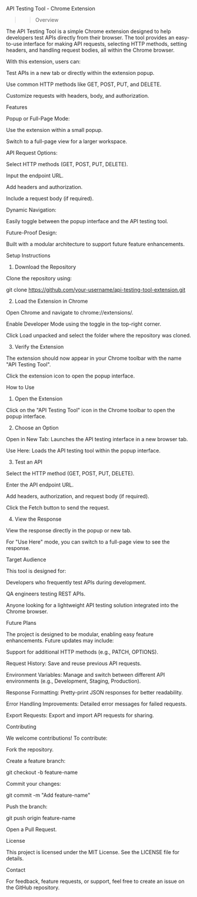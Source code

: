 API Testing Tool - Chrome Extension

>>Overview

The API Testing Tool is a simple Chrome extension designed to help developers test APIs directly from their browser. The tool provides an easy-to-use interface for making API requests, selecting HTTP methods, setting headers, and handling request bodies, all within the Chrome browser.

With this extension, users can:

Test APIs in a new tab or directly within the extension popup.

Use common HTTP methods like GET, POST, PUT, and DELETE.

Customize requests with headers, body, and authorization.

Features

Popup or Full-Page Mode:

Use the extension within a small popup.

Switch to a full-page view for a larger workspace.

API Request Options:

Select HTTP methods (GET, POST, PUT, DELETE).

Input the endpoint URL.

Add headers and authorization.

Include a request body (if required).

Dynamic Navigation:

Easily toggle between the popup interface and the API testing tool.

Future-Proof Design:

Built with a modular architecture to support future feature enhancements.

Setup Instructions

1. Download the Repository

Clone the repository using:

git clone https://github.com/your-username/api-testing-tool-extension.git

2. Load the Extension in Chrome

Open Chrome and navigate to chrome://extensions/.

Enable Developer Mode using the toggle in the top-right corner.

Click Load unpacked and select the folder where the repository was cloned.

3. Verify the Extension

The extension should now appear in your Chrome toolbar with the name "API Testing Tool".

Click the extension icon to open the popup interface.

How to Use

1. Open the Extension

Click on the "API Testing Tool" icon in the Chrome toolbar to open the popup interface.

2. Choose an Option

Open in New Tab: Launches the API testing interface in a new browser tab.

Use Here: Loads the API testing tool within the popup interface.

3. Test an API

Select the HTTP method (GET, POST, PUT, DELETE).

Enter the API endpoint URL.

Add headers, authorization, and request body (if required).

Click the Fetch button to send the request.

4. View the Response

View the response directly in the popup or new tab.

For "Use Here" mode, you can switch to a full-page view to see the response.

Target Audience

This tool is designed for:

Developers who frequently test APIs during development.

QA engineers testing REST APIs.

Anyone looking for a lightweight API testing solution integrated into the Chrome browser.

Future Plans

The project is designed to be modular, enabling easy feature enhancements. Future updates may include:

Support for additional HTTP methods (e.g., PATCH, OPTIONS).

Request History: Save and reuse previous API requests.

Environment Variables: Manage and switch between different API environments (e.g., Development, Staging, Production).

Response Formatting: Pretty-print JSON responses for better readability.

Error Handling Improvements: Detailed error messages for failed requests.

Export Requests: Export and import API requests for sharing.

Contributing

We welcome contributions! To contribute:

Fork the repository.

Create a feature branch:

git checkout -b feature-name

Commit your changes:

git commit -m "Add feature-name"

Push the branch:

git push origin feature-name

Open a Pull Request.

License

This project is licensed under the MIT License. See the LICENSE file for details.

Contact

For feedback, feature requests, or support, feel free to create an issue on the GitHub repository.
